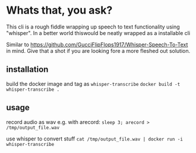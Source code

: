 # Whats that, you ask?


This cli is a rough fiddle wrapping up speech to text functionality using "whisper".
In a better world thiswould be neatly wrapped as a installable cli

Similar to https://github.com/GucciFlipFlops1917/Whisper-Speech-To-Text in mind.
Give that a shot if you are looking fore a more fleshed out solution.

## installation

build the docker image and tag as `whisper-transcribe`
`docker build -t whisper-transcribe .`

## usage

record audio as wav e.g. with arecord:
`sleep 3; arecord > /tmp/output_file.wav`

use whisper to convert stuff
`cat /tmp/output_file.wav | docker run -i whisper-transcribe`